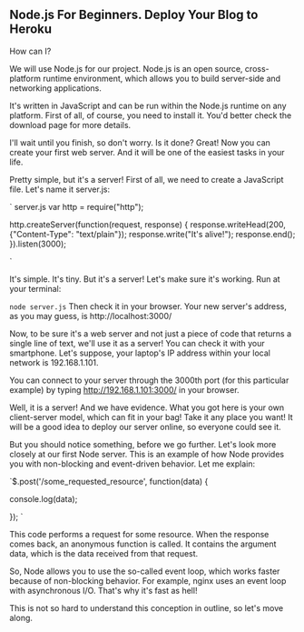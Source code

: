 ## Node.js For Beginners. Deploy Your Blog to Heroku

How can I?

We will use Node.js for our project. Node.js is an open source, cross-platform runtime environment, which allows you to build server-side and networking applications.

It's written in JavaScript and can be run within the Node.js runtime on any platform. First of all, of course, you need to install it. You'd better check the download page for more details. 

I'll wait until you finish, so don't worry. Is it done? Great! Now you can create your first web server. And it will be one of the easiest tasks in your life.

Pretty simple, but it's a server!
First of all, we need to create a JavaScript file. Let's name it server.js:

`
server.js
var http = require("http");

http.createServer(function(request, response) 
{
  response.writeHead(200, {"Content-Type": "text/plain"});
  response.write("It's alive!");
  response.end();
}).listen(3000);

`

It's simple. It's tiny. But it's a server! Let's make sure it's working. Run at your terminal:

`node server.js`
Then check it in your browser. Your new server's address, as you may guess, is http://localhost:3000/

Now, to be sure it's a web server and not just a piece of code that returns a single line of text, we'll use it as a server! You can check it with your smartphone. 
Let's suppose, your laptop's IP address within your local network is 192.168.1.101. 

You can connect to your server through the 3000th port (for this particular example) by typing http://192.168.1.101:3000/ in your browser.

Well, it is a server! And we have evidence. What you got here is your own client-server model, 
which can fit in your bag! Take it any place you want! It will be a good idea to deploy our server online, so everyone could see it.

But you should notice something, before we go further. Let's look more closely at our first Node server. 
This is an example of how Node provides you with non-blocking and event-driven behavior. Let me explain:

`$.post('/some_requested_resource', function(data) {

  console.log(data);
  
});
`

This code performs a request for some resource. When the response comes back, an anonymous function is called. It contains the argument data, 
which is the data received from that request.

So, Node allows you to use the so-called event loop, which works faster because of non-blocking behavior. 
For example, nginx uses an event loop with asynchronous I/O. That's why it's fast as hell!

This is not so hard to understand this conception in outline, so let's move along.
